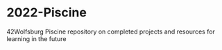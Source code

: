 # 2022-Piscine
42Wolfsburg Piscine repository on completed projects and resources for learning in the future
